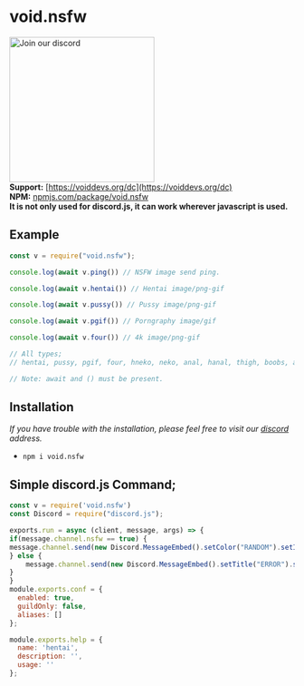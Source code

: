 
# void.nsfw
<a href="https://voiddevs.org/dc" target="_blank"><img src="https://img.devsforum.net/tr/img/h1Z2X3.png" alt="Join our discord" width="256"></a><br>
**Support:** [https://voiddevs.org/dc](https://voiddevs.org/dc) <br>
**NPM:** [npmjs.com/package/void.nsfw](https://www.npmjs.com/package/void.nsfw)<br>
**It is not only used for discord.js, it can work wherever javascript is used.**


## Example
```js
const v = require("void.nsfw");

console.log(await v.ping()) // NSFW image send ping.

console.log(await v.hentai()) // Hentai image/png-gif

console.log(await v.pussy()) // Pussy image/png-gif

console.log(await v.pgif()) // Porngraphy image/gif

console.log(await v.four()) // 4k image/png-gif

// All types;
// hentai, pussy, pgif, four, hneko, neko, anal, hanal, thigh, boobs, ass, kanna, hthigh, tentacle, hboobs, holo, hass, yaoi, hkitsune, kemonomimi

// Note: await and () must be present.
```

## Installation
*If you have trouble with the installation, please feel free to visit our [discord](https://voiddevs.org/dc) address.*
- `npm i void.nsfw`

## Simple discord.js Command;
```js
const v = require('void.nsfw')
const Discord = require("discord.js");

exports.run = async (client, message, args) => {
if(message.channel.nsfw == true) {
message.channel.send(new Discord.MessageEmbed().setColor("RANDOM").setImage(await v.hentai())
} else {
    message.channel.send(new Discord.MessageEmbed().setTitle("ERROR").setColor("RED").setDescription("This channel nsfw content is off, please try again after turning it on.").setImage("https://img.devsforum.net/tr/img/o9Z9V3.png"))
}
}
module.exports.conf = {
  enabled: true,
  guildOnly: false,
  aliases: []
};

module.exports.help = {
  name: 'hentai',
  description: '',
  usage: '' 
};
```